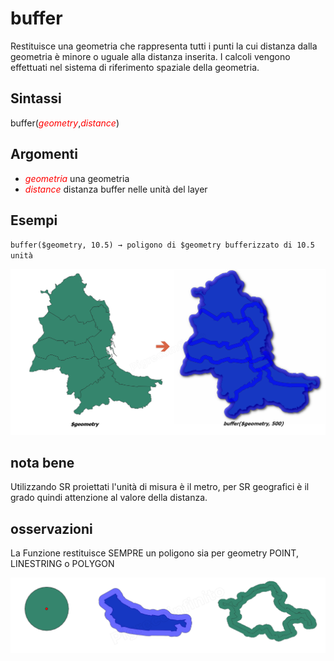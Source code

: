 # buffer

Restituisce una geometria che rappresenta tutti i punti la cui distanza dalla geometria è minore o uguale alla distanza inserita. I calcoli vengono effettuati nel sistema di riferimento spaziale della geometria.

## Sintassi

buffer(*<span style="color:red;">geometry</span>*,*<span style="color:red;">distance</span>*)

## Argomenti

* *<span style="color:red;">geometria</span>* una geometria
* *<span style="color:red;">distance</span>* distanza buffer nelle unità del layer

## Esempi

`buffer($geometry, 10.5) → poligono di $geometry bufferizzato di 10.5 unità`

![](/img/geometria/buffer/buffer1.png)

## nota bene

Utilizzando SR proiettati l'unità di misura è il metro, per SR geografici è il grado quindi attenzione al valore della distanza.

## osservazioni

La Funzione restituisce SEMPRE un poligono sia per geometry POINT, LINESTRING o POLYGON

![](/img/geometria/buffer/buffer2.png)
